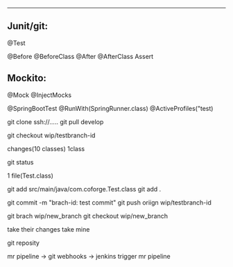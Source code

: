 ---------------
Junit/git:
---------
@Test

@Before
@BeforeClass
@After
@AfterClass
Assert

Mockito:
--------
@Mock
@InjectMocks


@SpringBootTest
@RunWith(SpringRunner.class)
@ActiveProfiles("test)




















git clone ssh://.....
git pull
develop

git checkout wip/testbranch-id

changes(10 classes) 1class

git status

1 file(Test.class)


git add src/main/java/com.coforge.Test.class
git add .

git commit -m "brach-id: test commit"
git push oriign wip/testbranch-id


git brach wip/new_branch
git checkout wip/new_branch

take their changes
take mine


git reposity


mr pipeline -> git webhooks -> jenkins trigger mr pipeline